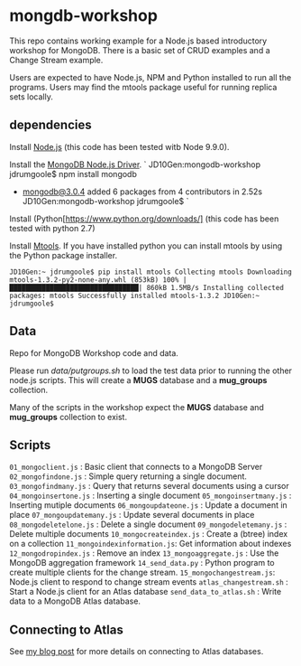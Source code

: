 # mongdb-workshop

This repo contains working example for a Node.js based introductory
workshop for MongoDB. There is a basic set of CRUD examples and
a Change Stream example.

Users are expected to have Node.js, NPM and Python installed to run
all the programs. Users may find the mtools package useful for running
replica sets locally. 

## dependencies

Install [Node.js](https://nodejs.org/en/) (this code has been tested
witb Node 9.9.0).

Install the
[MongoDB Node.js Driver](https://mongodb.github.io/node-mongodb-native/).
`
JD10Gen:mongodb-workshop jdrumgoole$ npm install mongodb
+ mongodb@3.0.4
added 6 packages from 4 contributors in 2.52s
JD10Gen:mongodb-workshop jdrumgoole$
`


Install (Python[https://www.python.org/downloads/] (this code has been tested with python 2.7)

Install [Mtools](https://github.com/rueckstiess/mtools). If you have
installed python you can install mtools by using the Python package
installer. 

`
JD10Gen:~ jdrumgoole$ pip install mtools
Collecting mtools
  Downloading mtools-1.3.2-py2-none-any.whl (853kB)
    100% |████████████████████████████████| 860kB 1.5MB/s
Installing collected packages: mtools
Successfully installed mtools-1.3.2
JD10Gen:~ jdrumgoole$
`

## Data

Repo for MongoDB Workshop code and data.

Please run *data/putgroups.sh* to load the test data prior to running
the other node.js scripts. This will create a **MUGS** database and a
**mug_groups** collection.

Many of the scripts in the workshop expect the **MUGS** database and
**mug_groups** collection to exist.

## Scripts

`01_mongoclient.js` : Basic client that connects to a MongoDB Server
`02_mongofindone.js` : Simple query returning a single document.
`03_mongofindmany.js` : Query that returns several documents using a cursor
`04_mongoinsertone.js` : Inserting a single document
`05_mongoinsertmany.js` : Inserting mutiple documents
`06_mongoupdateone.js` : Update a document in place
`07_mongoupdatemany.js` : Update several documents in place
`08_mongodeletelone.js` : Delete a single document
`09_mongodeletemany.js` : Delete multiple documents
`10_mongocreateindex.js` : Create a (btree) index on a collection
`11_mongoindexinformation.js`: Get information about indexes
`12_mongodropindex.js` : Remove an index
`13_mongoaggregate.js` : Use the MongoDB aggregation framework
`14_send_data.py` : Python program to create multiple clients for the
change stream.
`15_mongochangestream.js`: Node.js client to respond to change stream events
`atlas_changestream.sh` : Start a Node.js client for an Atlas database
`send_data_to_atlas.sh` : Write data to a MongoDB Atlas database.

## Connecting to Atlas
See [my blog post](https://blog.joedrumgoole.com/2018/03/22/connecting-to-mongodb-atlas/) for more details on connecting to Atlas databases. 
